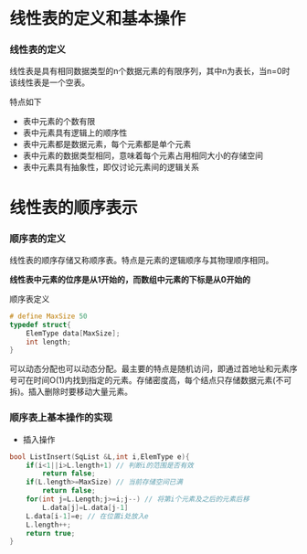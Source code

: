 # 线性表的定义和基本操作

### 线性表的定义

线性表是具有相同数据类型的n个数据元素的有限序列，其中n为表长，当n=0时该线性表是一个空表。

特点如下

- 表中元素的个数有限
- 表中元素具有逻辑上的顺序性
- 表中元素都是数据元素，每个元素都是单个元素
- 表中元素的数据类型相同，意味着每个元素占用相同大小的存储空间
- 表中元素具有抽象性，即仅讨论元素间的逻辑关系

# 线性表的顺序表示

### 顺序表的定义

线性表的顺序存储又称顺序表。特点是元素的逻辑顺序与其物理顺序相同。

**线性表中元素的位序是从1开始的，而数组中元素的下标是从0开始的**

顺序表定义

```C
# define MaxSize 50
typedef struct{
    ElemType data[MaxSize];
    int length;
}
```
可以动态分配也可以动态分配。最主要的特点是随机访问，即通过首地址和元素序号可在时间O(1)内找到指定的元素。存储密度高，每个结点只存储数据元素(不可拆)。插入删除时要移动大量元素。

### 顺序表上基本操作的实现

- 插入操作

```C
bool ListInsert(SqList &L,int i,ElemType e){
    if(i<1||i>L.length+1) // 判断i的范围是否有效
        return false;
    if(L.length>=MaxSize) // 当前存储空间已满
        return false;
    for(int j=L.Length;j>=i;j--) // 将第i个元素及之后的元素后移
        L.data[j]=L.data[j-1]
    L.data[i-1]=e; // 在位置i处放入e
    L.length++;
    return true;
}
```

